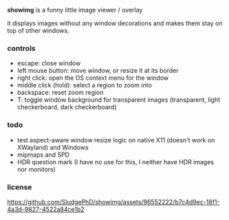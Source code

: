 **showimg** is a funny little image viewer / overlay

it displays images without any window decorations and makes them stay on top of
other windows.

### controls

- escape: close window
- left mouse button: move window, or resize it at its border
- right click: open the OS context menu for the window
- middle click (hold): select a region to zoom into
- backspace: reset zoom region
- T: toggle window background for transparent images (transparent, light checkerboard, dark checkerboard)

### todo

- test aspect-aware window resize logic on native X11 (doesn't work on XWayland) and Windows
- mipmaps and SPD
- HDR question mark (I have no use for this, I neither have HDR images nor monitors)

### license

https://github.com/SludgePhD/showimg/assets/96552222/b7c4d9ec-18f1-4a3d-9827-4522a84ce1b2
